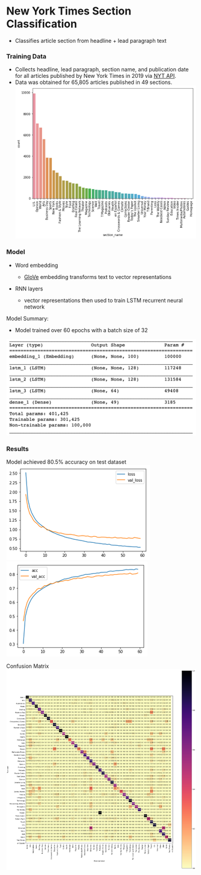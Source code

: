 # New York Times Section Classification

- Classifies article section from headline + lead paragraph text

### Training Data
- Collects headline, lead paragraph, section name, and publication date for all articles published by New York Times in 2019 via [NYT API](https://developer.nytimes.com). 
- Data was obtained for 65,805 articles published in 49 sections.
![Section Count](/images/nyt_class_counts.png) 

### Model
- Word embedding
	- [GloVe](https://nlp.stanford.edu/projects/glove/) embedding transforms text to vector representations

- RNN layers
	- vector representations then used to train LSTM recurrent neural network

Model Summary:
- Model trained over 60 epochs with a batch size of 32

![Model Summary](/images/model_summary.png)

### Results
Model achieved 80.5% accuracy on test dataset
![loss](/images/loss.png)
![accuracy](/images/acc.png)

Confusion Matrix
![confusion matrix](/images/nyt_glove_lstm_cm.png)


